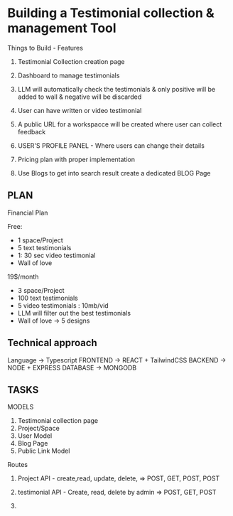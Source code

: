 # Building a Testimonial collection & management Tool

Things to Build - Features

1. Testimonial Collection creation page

2. Dashboard to manage testimonials

3. LLM will automatically check the testimonials & only
positive will be added to wall & negative will be discarded 

4. User can have written or video testimonial

5. A public URL for a workspacce will be created where user
can collect feedback 

6. USER'S PROFILE PANEL - Where users can change their
details

7. Pricing plan with proper implementation

8. Use Blogs to get into search result create a dedicated 
BLOG Page


## PLAN

Financial Plan

Free: 
- 1 space/Project
- 5 text testimonials
- 1: 30 sec video testimonial
- Wall of love 


19$/month
- 3 space/Project
- 100 text testimonials
- 5 video testimonials : 10mb/vid
- LLM will filter out the best testimonials
- Wall of love -> 5 designs 

## Technical approach

Language -> Typescript
FRONTEND -> REACT + TailwindCSS
BACKEND -> NODE + EXPRESS
DATABASE -> MONGODB

## TASKS

MODELS 
1. Testimonial collection page
2. Project/Space 
3. User Model
4. Blog Page
5. Public Link Model

Routes

1. Project API - create,read, update, delete,  => POST, GET, POST, POST

2. testimonial API - Create, read, delete by admin => POST, GET, POST

3. 
